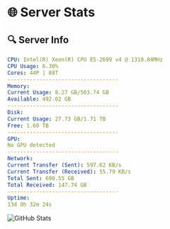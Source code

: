 # 🌐 Server Stats
## 🔍 Server Info
```yaml
CPU: Intel(R) Xeon(R) CPU E5-2699 v4 @ 1310.84MHz
CPU Usage: 6.30%
Cores: 44P | 88T
-----------------------------------
Memory:
Current Usage: 8.27 GB/503.74 GB
Available: 492.02 GB
-----------------------------------
Disk:
Current Usage: 27.73 GB/1.71 TB
Free: 1.60 TB
-----------------------------------
GPU:
No GPU detected
-----------------------------------
Network:
Current Transfer (Sent): 597.62 KB/s
Current Transfer (Received): 55.79 KB/s
Total Sent: 690.55 GB
Total Received: 147.74 GB
-----------------------------------
Uptime:
13d 0h 32m 24s
```
![GitHub Stats](https://img.shields.io/badge/Updated-2025-05-02_17:41:12-blue)